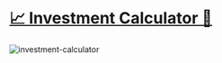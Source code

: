 # [📈 Investment Calculator 🧮](https://saadmahi.github.io/56-investment-calculator/)
![investment-calculator](https://github.com/SaadMahi/56-investment-calculator/assets/117567622/693d024c-db8a-48c3-936a-63530e2d09a5)

